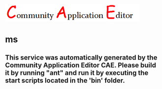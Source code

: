 ![CAE](https://github.com/PhilCAEOrg2/microservice-10/blob/master/img/logo.png)  

ms
===================


This service was automatically generated by the Community Application Editor CAE. Please build it by running "ant" and run it by executing the start scripts located in the 'bin' folder.
---------------
